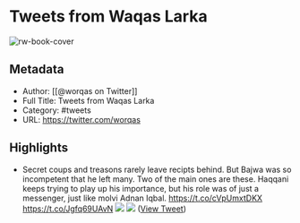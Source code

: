 # Tweets from Waqas Larka

![rw-book-cover](https://pbs.twimg.com/profile_images/1683706955359985666/4vscES17.jpg)

## Metadata
- Author: [[@worqas on Twitter]]
- Full Title: Tweets from Waqas Larka
- Category: #tweets
- URL: https://twitter.com/worqas

## Highlights
- Secret coups and treasons rarely leave recipts behind. But Bajwa was so incompetent that he left many. Two of the main ones are these. Haqqani keeps trying to play up his importance, but his role was of just a messenger, just like molvi Adnan Iqbal. https://t.co/cVpUmxtDKX https://t.co/Jgfq69UAvN
  ![](https://pbs.twimg.com/media/Fleh4ubWQAIybnD.jpg)
  ![](https://pbs.twimg.com/media/Fleh5JDXgAQl76d.jpg) ([View Tweet](https://twitter.com/worqas/status/1609933396305711112))
